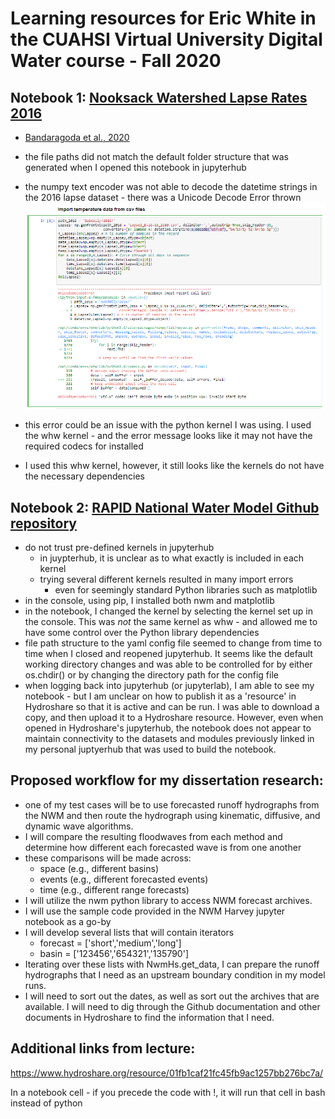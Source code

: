# Learning resources for Eric White in the CUAHSI Virtual University Digital Water course - Fall 2020
## Notebook 1: [Nooksack Watershed Lapse Rates 2016](https://www.hydroshare.org/resource/222e832d3df24dea9bae9bbeb6f4219d/)
- [Bandaragoda et al., 2020](https://doi.org/10.1016/j.dib.2020.105578)
- the file paths did not match the default folder structure that was generated when I opened this notebook in jupyterhub
- the numpy text encoder was not able to decode the datetime strings in the 2016 lapse dataset - there was a Unicode Decode Error thrown![image](https://github.com/edwhite12/learning-resources/blob/master/Nooksack_error.PNG)
- this error could be an issue with the python kernel I was using. I used the whw kernel - and the error message looks like it may not have the required codecs for installed

- I used this whw kernel, however, it still looks like the kernels do not have the necessary dependencies

 ## Notebook 2: [RAPID National Water Model Github repository](https://github.com/rapid-research/tutorial_rapid-nationalwatermodel)
- do not trust pre-defined kernels in jupyterhub
  - in juypterhub, it is unclear as to what exactly is included in each kernel
  - trying several different kernels resulted in many import errors
    - even for seemingly standard Python libraries such as matplotlib
- in the console, using pip, I installed both nwm and matplotlib
- in the notebook, I changed the kernel by selecting the kernel set up in the console. This was *not* the same kernel as whw - and allowed me to have some control over the Python library dependencies
- file path structure to the yaml config file seemed to change from time to time when I closed and reopened jupyterhub. It seems like the default working directory changes and was able to be controlled for by either os.chdir() or by changing the directory path for the config file
- when logging back into jupyterhub (or jupyterlab), I am able to see my notebook - but I am unclear on how to publish it as a 'resource' in Hydroshare so that it is active and can be run. I was able to download a copy, and then upload it to a Hydroshare resource. However, even when opened in Hydroshare's jupyterhub, the notebook does not appear to maintain connectivity to the datasets and modules previously linked in my personal juptyerhub that was used to build the notebook.


## Proposed workflow for my dissertation research:
- one of my test cases will be to use forecasted runoff hydrographs from the NWM and then route the hydrograph using kinematic, diffusive, and dynamic wave algorithms.
- I will compare the resulting floodwaves from each method and determine how different each forecasted wave is from one another
- these comparisons will be made across:
    - space (e.g., different basins)
    - events (e.g., different forecasted events)
    - time (e.g., different range forecasts)
- I will utilize the nwm python library to access NWM forecast archives.
- I will use the sample code provided in the NWM Harvey jupyter notebook as a go-by
- I will develop several lists that will contain iterators
    - forecast = ['short','medium','long']
    - basin = ['123456','654321','135790']
- Iterating over these lists with NwmHs.get_data, I can prepare the runoff hydrographs that I need as an upstream boundary condition in my model runs.
- I will need to sort out the dates, as well as sort out the archives that are available. I will need to dig through the Github documentation and other documents in Hydroshare to find the information that I need.

## Additional links from lecture:
https://www.hydroshare.org/resource/01fb1caf21fc45fb9ac1257bb276bc7a/

In a notebook cell - if you precede the code with !, it will run that cell in bash instead of python
